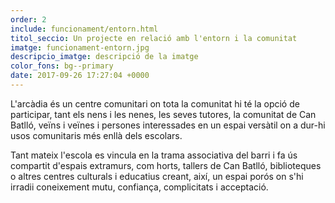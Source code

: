 ```yaml
---
order: 2
include: funcionament/entorn.html
titol_seccio: Un projecte en relació amb l'entorn i la comunitat
imatge: funcionament-entorn.jpg
descripcio_imatge: descripció de la imatge
color_fons: bg--primary
date: 2017-09-26 17:27:04 +0000
---
```


L'arcàdia  és un centre comunitari on tota la comunitat hi té la opció de participar, tant els nens i les nenes, les seves tutores, la comunitat de Can Batlló, veïns i veïnes i persones interessades en un espai versàtil on a dur-hi usos comunitaris més enllà dels escolars.

Tant mateix l'escola es vincula en la trama associativa del barri i fa ús compartit d'espais extramurs, com horts, tallers de Can Batlló, biblioteques o altres centres culturals i educatius creant, així, un espai porós on s'hi irradii coneixement mutu, confiança, complicitats i acceptació.
